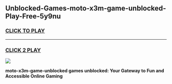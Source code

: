 
## Unblocked-Games-moto-x3m-game-unblocked-Play-Free-5y9nu
<h3>
<a href="https://premium76.site?title=moto-x3m-game-unblocked&ref=22A">CLICK TO PLAY</a></h3>
<hr>

<h3>
<a href="https://premium76.site?title=moto-x3m-game-unblocked&ref=22A">CLICK 2 PLAY</a>
  
</h3>

<a href="https://premium76.site?title=moto-x3m-game-unblocked&ref=22A"><img src="https://clearcache.store/games.png"></a>


**moto-x3m-game-unblocked games unblocked: Your Gateway to Fun and Accessible Online Gaming**

